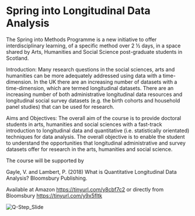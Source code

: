 # Spring into Longitudinal Data Analysis #


The Spring into Methods Programme is a new initiative to offer interdisciplinary learning, of a specific method over 2 ½ days, 
in a space shared by Arts, Humanities and Social Science post-graduate students in Scotland.

Introduction:
Many research questions in the social sciences, arts and humanities can be more adequately addressed using data with a time-dimension. 
In the UK there are an increasing number of datasets with a time-dimension, which are termed longitudinal datasets. There are an 
increasing number of both administrative longitudinal data resources and longitudinal social survey datasets 
(e.g. the birth cohorts and household panel studies) that can be used for research.


Aims and Objectives:
The overall aim of the course is to provide doctoral students in arts, humanities and social sciences with a fast-track introduction 
to longitudinal data and quantitative (i.e. statistically orientated) techniques for data analysis. The overall objective is to enable
the student to understand the opportunities that longitudinal administrative and survey datasets offer for research in the arts,
humanities and social science.

The course will be supported by 

Gayle, V. and Lambert, P. (2018) What is Quantitative Longitudinal Data Analysis?  Bloomsbury Publishing.

Available at Amazon https://tinyurl.com/y8cbf7c2 or directly from Bloomsbury https://tinyurl.com/y9x5fltk

![Q-Step_Slide](http://www.vernongayle.com/uploads/2/2/3/0/22304498/picture1_orig.jpg)
